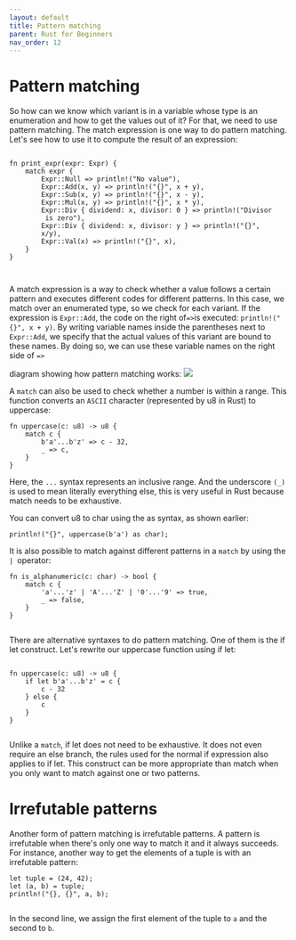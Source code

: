 ```yaml
---
layout: default
title: Pattern matching
parent: Rust for Beginners
nav_order: 12
---
```




# Pattern matching

So how can we know which variant is in a variable whose type is an enumeration and how to get the values out of it?
For that, we need to use pattern matching. The match expression is one way to do pattern matching. Let's see how to use it to compute the result of an expression:

```

fn print_expr(expr: Expr) {
    match expr {
        Expr::Null => println!("No value"),
        Expr::Add(x, y) => println!("{}", x + y),
        Expr::Sub(x, y) => println!("{}", x - y),
        Expr::Mul(x, y) => println!("{}", x * y),
        Expr::Div { dividend: x, divisor: 0 } => println!("Divisor 
         is zero"),
        Expr::Div { dividend: x, divisor: y } => println!("{}",  
        x/y),
        Expr::Val(x) => println!("{}", x),
    }
}



```
A match expression is a way to check whether a value follows a certain pattern and executes different codes for different patterns. In this case, we match over an enumerated type, so we check for each variant. If the expression is `Expr::Add`, the code on the right of` => `is executed: `println!("{}", x + y)`. By writing variable names inside the parentheses next to `Expr::Add`, 
we specify that the actual values of this variant are bound to these names. By doing so, we can use these variable names on the right side of `=>`

diagram showing how pattern matching works:
![](https://raw.githubusercontent.com/sangam14/RustLabs/master/img/pattern.png)

A `match` can also be used to check whether a number is within a range.
This function converts an `ASCII` character (represented by u8 in Rust) to uppercase:
```
fn uppercase(c: u8) -> u8 {
    match c {
        b'a'...b'z' => c - 32,
        _ => c,
    }
}
```

Here, the `...` syntax represents an inclusive range. And the underscore `(_)` is used to mean literally everything else, this is very useful in Rust because match needs to be exhaustive.

You can convert u8 to char using the as syntax, as shown earlier:

```
println!("{}", uppercase(b'a') as char);

```
It is also possible to match against different patterns in a `match` by using the `| `operator:

```
fn is_alphanumeric(c: char) -> bool {
    match c {
        'a'...'z' | 'A'...'Z' | '0'...'9' => true,
        _ => false,
    }
}


```

There are alternative syntaxes to do pattern matching. One of them is the if let construct. Let's rewrite our uppercase function using if let:

```

fn uppercase(c: u8) -> u8 {
    if let b'a'...b'z' = c {
        c - 32
    } else {
        c
    }
}


```

Unlike a `match`, if let does not need to be exhaustive. It does not even require an else branch, the rules used for the normal if expression also applies to if let. This construct can be more appropriate than match when you only want to match against one or two patterns.


# Irrefutable patterns

Another form of pattern matching is irrefutable patterns. A pattern is irrefutable when there's only one way to match it and it always succeeds. For instance, another way to get the elements of a tuple is with an irrefutable pattern:

```
let tuple = (24, 42);
let (a, b) = tuple;
println!("{}, {}", a, b);


```

In the second line, we assign the first element of the tuple to `a` and the second to `b`.



